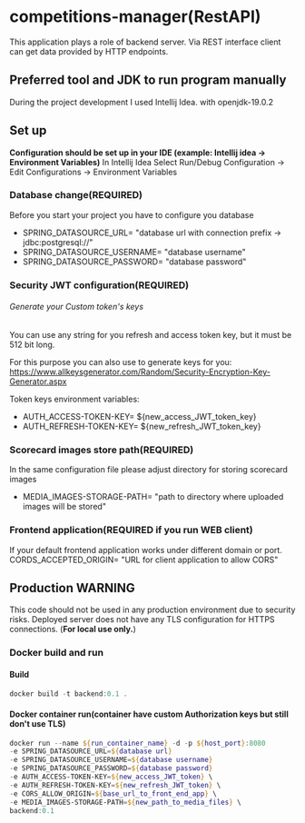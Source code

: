 # competitions-manager(RestAPI)
This application plays a role of backend server. Via REST interface client can get data 
provided by HTTP endpoints. 

## Preferred tool and JDK to run program manually
During the project development I used Intellij Idea.
with openjdk-19.0.2

## Set up
<b>Configuration should be set up in your IDE (example: Intellij idea -> Environment Variables)</b>
In Intellij Idea Select Run/Debug Configuration -> Edit Configurations -> Environment Variables

### Database change(REQUIRED)
Before you start your project you have to configure you database
- SPRING_DATASOURCE_URL= "database url with connection prefix -> jdbc:postgresql://"
- SPRING_DATASOURCE_USERNAME= "database username"
- SPRING_DATASOURCE_PASSWORD= "database password"

### Security JWT configuration(REQUIRED)
###### Generate your Custom token's keys
You can use any string for you refresh and access token key, but
it must be 512 bit long.

For this purpose you can also use to generate keys for you:
https://www.allkeysgenerator.com/Random/Security-Encryption-Key-Generator.aspx

Token keys environment variables:
- AUTH_ACCESS-TOKEN-KEY= ${new_access_JWT_token_key}
- AUTH_REFRESH-TOKEN-KEY= ${new_refresh_JWT_token_key}

### Scorecard images store path(REQUIRED)
In the same configuration file please adjust directory for storing scorecard images
- MEDIA_IMAGES-STORAGE-PATH= "path to directory where uploaded images will be stored"

### Frontend application(REQUIRED if you run WEB client)
If your default frontend application works under different domain or port.
CORDS_ACCEPTED_ORIGIN= "URL for client application to allow CORS"

## Production WARNING
This code should not be used in any production environment due to security risks.
Deployed server does not have any TLS configuration for HTTPS connections.
(__For local use only.__)

### Docker build and run
#### Build
```PowerShell
docker build -t backend:0.1 .
```
#### Docker container run(container have custom Authorization keys but still don't use TLS)

```PowerShell
docker run --name ${run_container_name} -d -p ${host_port}:8080 
-e SPRING_DATASOURCE_URL=${database url}
-e SPRING_DATASOURCE_USERNAME=${database username}
-e SPRING_DATASOURCE_PASSWORD=${database password}
-e AUTH_ACCESS-TOKEN-KEY=${new_access_JWT_token} \
-e AUTH_REFRESH-TOKEN-KEY=${new_refresh_JWT_token} \
-e CORS_ALLOW_ORIGIN=${base_url_to_front_end_app} \
-e MEDIA_IMAGES-STORAGE-PATH=${new_path_to_media_files} \
backend:0.1
```
